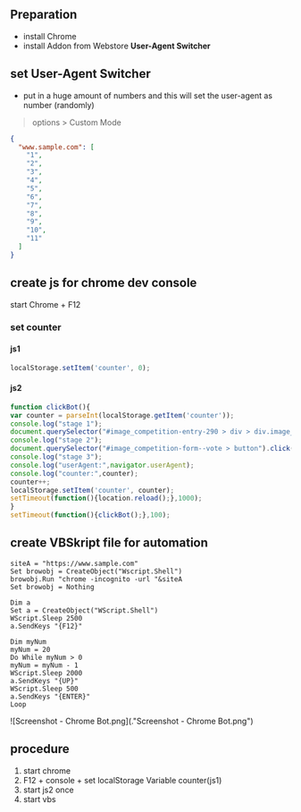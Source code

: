 ## Preparation
- install Chrome
- install Addon from Webstore **User-Agent Switcher**

## set User-Agent Switcher
- put in a huge amount of numbers and this will set the user-agent as number (randomly)
> options > Custom Mode
```json
{
  "www.sample.com": [
    "1",
    "2",
    "3",
    "4",
    "5",
    "6",
    "7",
    "8",
    "9",
    "10",
    "11"
  ]
}
```

## create js for chrome dev console
start Chrome + F12

### set counter
#### js1
```js
localStorage.setItem('counter', 0);
```
#### js2
```js
function clickBot(){
var counter = parseInt(localStorage.getItem('counter'));
console.log("stage 1");
document.querySelector("#image_competition-entry-290 > div > div.image_competition-items-item--image.rounded > img").click();
console.log("stage 2");
document.querySelector("#image_competition-form--vote > button").click();
console.log("stage 3");
console.log("userAgent:",navigator.userAgent);
console.log("counter:",counter);
counter++;
localStorage.setItem('counter', counter);
setTimeout(function(){location.reload();},1000);
}
setTimeout(function(){clickBot();},100);
```

## create VBSkript file for automation
```vbs
siteA = "https://www.sample.com"
Set browobj = CreateObject("Wscript.Shell")
browobj.Run "chrome -incognito -url "&siteA
Set browobj = Nothing

Dim a
Set a = CreateObject("WScript.Shell")
WScript.Sleep 2500
a.SendKeys "{F12}"

Dim myNum
myNum = 20
Do While myNum > 0
myNum = myNum - 1
WScript.Sleep 2000
a.SendKeys "{UP}"
WScript.Sleep 500
a.SendKeys "{ENTER}"
Loop
```

![Screenshot - Chrome Bot.png](.\"Screenshot - Chrome Bot.png")

## procedure
1. start chrome
2. F12 + console + set localStorage Variable counter(js1)
3. start js2 once
4. start vbs
